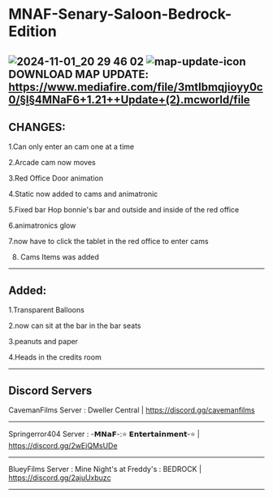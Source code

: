 # MNAF-Senary-Saloon-Bedrock-Edition
![2024-11-01_20 29 46 02](https://github.com/user-attachments/assets/25769f7f-1d45-430a-b2ba-0e7cd250e9a6)
![map-update-icon](https://github.com/user-attachments/assets/6c7b4749-f171-4d21-90b7-f8a2efee17e8)
DOWNLOAD MAP UPDATE: https://www.mediafire.com/file/3mtlbmqjioyy0c0/§l§4MNaF6+1.21++Update+(2).mcworld/file
-----------------------------

CHANGES:
-----------------------------

1.Can only enter an cam one at a time

2.Arcade cam now moves

3.Red Office Door animation

4.Static now added to cams and animatronic

5.Fixed bar Hop bonnie's bar and outside and inside of the red office

6.animatronics glow

7.now have to click the tablet in the red office to enter cams

8. Cams Items was added

------------------------------

Added:
-----------------------------

1.Transparent Balloons

2.now can sit at the bar in the bar seats

3.peanuts and paper

4.Heads in the credits room

-----------------------------

Discord Servers
-----------------------------

CavemanFilms Server : Dweller Central | https://discord.gg/cavemanfilms

--------------------------------------------

Springerror404 Server : -𝗠𝗡𝗮𝗙-:⭐ 𝗘𝗻𝘁𝗲𝗿𝘁𝗮𝗶𝗻𝗺𝗲𝗻𝘁-⭐ | https://discord.gg/2wEjQMsUDe

--------------------------------------------

BlueyFilms Server : Mine Night's at Freddy's : BEDROCK | https://discord.gg/2ajuUxbuzc

--------------------------------------------
